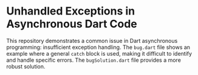 # Unhandled Exceptions in Asynchronous Dart Code

This repository demonstrates a common issue in Dart asynchronous programming: insufficient exception handling. The `bug.dart` file shows an example where a general `catch` block is used, making it difficult to identify and handle specific errors. The `bugSolution.dart` file provides a more robust solution.